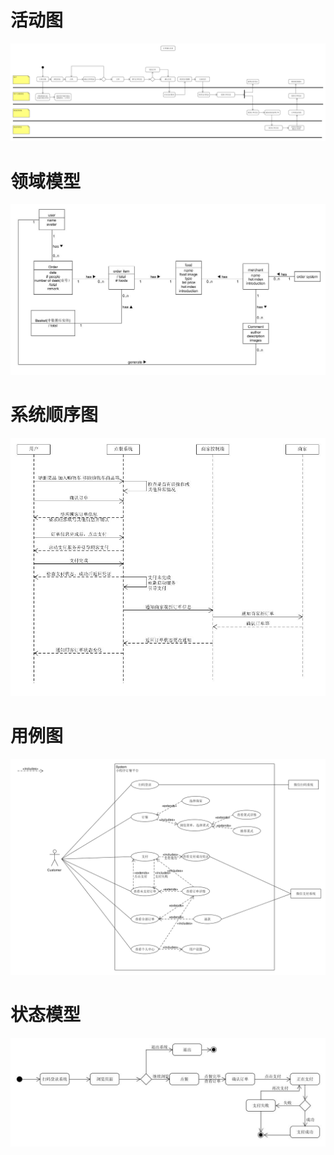 ﻿# 活动图
<a name="umlcase"></a>
![](./../uml_images/uml_activity.jpg)

# 领域模型
![](./../uml_images/uml_domainModel.jpg)

# 系统顺序图
![](./../uml_images/uml_sequence.jpg)

# 用例图
![](./../uml_images/uml_use_case.png)

# 状态模型
![](./../uml_images/uml_state.jpg)





